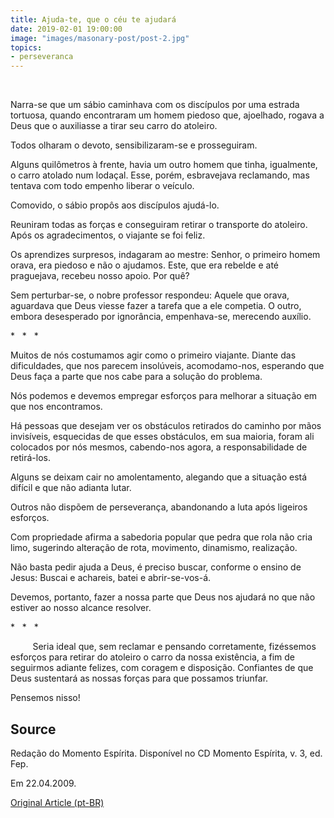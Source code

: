 ```yaml
---
title: Ajuda-te, que o céu te ajudará
date: 2019-02-01 19:00:00
image: "images/masonary-post/post-2.jpg"
topics: 
- perseveranca
---
```

 

Narra-se que um sábio caminhava com os discípulos por uma estrada tortuosa,
quando encontraram um homem piedoso que, ajoelhado, rogava a Deus que o
auxiliasse a tirar seu carro do atoleiro.

Todos olharam o devoto, sensibilizaram-se e prosseguiram.

Alguns quilômetros à frente, havia um outro homem que tinha, igualmente, o
carro atolado num lodaçal. Esse, porém, esbravejava reclamando, mas tentava com
todo empenho liberar o veículo.

Comovido, o sábio propôs aos discípulos ajudá-lo.

Reuniram todas as forças e conseguiram retirar o transporte do atoleiro. Após
os agradecimentos, o viajante se foi feliz.

Os aprendizes surpresos, indagaram ao mestre: Senhor, o primeiro homem orava,
era piedoso e não o ajudamos. Este, que era rebelde e até praguejava, recebeu
nosso apoio. Por quê?

Sem perturbar-se, o nobre professor respondeu: Aquele que orava, aguardava que
Deus viesse fazer a tarefa que a ele competia. O outro, embora desesperado por
ignorância, empenhava-se, merecendo auxílio.

*   *   *

Muitos de nós costumamos agir como o primeiro viajante. Diante das
dificuldades, que nos parecem insolúveis, acomodamo-nos, esperando que Deus
faça a parte que nos cabe para a solução do problema.

Nós podemos e devemos empregar esforços para melhorar a situação em que nos
encontramos.

Há pessoas que desejam ver os obstáculos retirados do caminho por mãos
invisíveis, esquecidas de que esses obstáculos, em sua maioria, foram ali
colocados por nós mesmos, cabendo-nos agora, a responsabilidade de retirá-los.

Alguns se deixam cair no amolentamento, alegando que a situação está difícil e
que não adianta lutar.

Outros não dispõem de perseverança, abandonando a luta após ligeiros esforços.

Com propriedade afirma a sabedoria popular que pedra que rola não cria limo,
sugerindo alteração de rota, movimento, dinamismo, realização.

Não basta pedir ajuda a Deus, é preciso buscar, conforme o ensino de Jesus:
Buscai e achareis, batei e abrir-se-vos-á.

Devemos, portanto, fazer a nossa parte que Deus nos ajudará no que não estiver
ao nosso alcance resolver.

*   *   *

         Seria ideal que, sem reclamar e pensando corretamente, fizéssemos
esforços para retirar do atoleiro o carro da nossa existência, a fim de
seguirmos adiante felizes, com coragem e disposição. Confiantes de que Deus
sustentará as nossas forças para que possamos triunfar.

Pensemos nisso!

## Source
Redação do Momento Espírita.
Disponível no CD Momento Espírita, v. 3, ed. Fep.

Em 22.04.2009.

[Original Article (pt-BR)](http://momento.com.br/pt/ler_texto.php?id=70)
